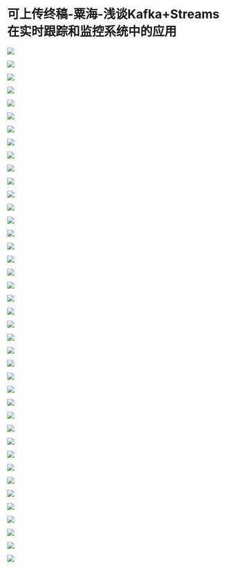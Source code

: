 # 可上传终稿-粟海-浅谈Kafka+Streams在实时跟踪和监控系统中的应用

![](images\093646365EApACN\201905130936_4.png)

![](images\093646365EApACN\201905130936_5.png)

![](images\093646365EApACN\201905130936_6.png)

![](images\093646365EApACN\201905130936_7.png)

![](images\093646365EApACN\201905130936_8.png)

![](images\093646365EApACN\201905130936_9.png)

![](images\093646365EApACN\201905130936_10.png)

![](images\093646365EApACN\201905130936_11.png)

![](images\093646365EApACN\201905130936_12.png)

![](images\093646365EApACN\201905130936_13.png)

![](images\093646365EApACN\201905130936_14.png)

![](images\093646365EApACN\201905130936_15.png)

![](images\093646365EApACN\201905130936_16.png)

![](images\093646365EApACN\201905130936_17.png)

![](images\093646365EApACN\201905130936_18.png)

![](images\093646365EApACN\201905130936_19.png)

![](images\093646365EApACN\201905130936_20.png)

![](images\093646365EApACN\201905130936_21.png)

![](images\093646365EApACN\201905130936_22.png)

![](images\093646365EApACN\201905130936_23.png)

![](images\093646365EApACN\201905130936_24.png)

![](images\093646365EApACN\201905130936_25.png)

![](images\093646365EApACN\201905130936_26.png)

![](images\093646365EApACN\201905130936_27.png)

![](images\093646365EApACN\201905130936_28.png)

![](images\093646365EApACN\201905130936_29.png)

![](images\093646365EApACN\201905130936_30.png)

![](images\093646365EApACN\201905130936_31.png)

![](images\093646365EApACN\201905130936_32.png)

![](images\093646365EApACN\201905130936_33.png)

![](images\093646365EApACN\201905130936_34.png)

![](images\093646365EApACN\201905130936_35.png)

![](images\093646365EApACN\201905130936_36.png)

![](images\093646365EApACN\201905130936_37.png)

![](images\093646365EApACN\201905130936_38.png)

![](images\093646365EApACN\201905130936_39.png)

![](images\093646365EApACN\201905130936_40.png)

![](images\093646365EApACN\201905130936_41.png)

![](images\093646365EApACN\201905130936_42.png)

![](images\093646365EApACN\201905130936_43.png)

